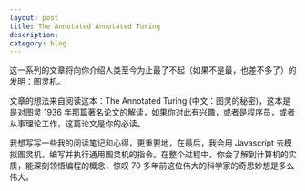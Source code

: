 ```yaml
---
layout: post
title: The Annotated Annotated Turing
description: 
category: blog
---
```


这一系列的文章将向你介绍人类至今为止最了不起（如果不是最，也差不多了）的发明：图灵机。

文章的想法来自阅读这本：The Annotated Turing (中文：图灵的秘密)，这本是是对图灵 1936 年那篇著名论文的解读，如果你对此有兴趣，或者是程序员，或者从事理论工作，这篇论文是你的必读。

我想写写一些我的阅读笔记和心得，更重要地，在最后，我会用 Javascript 去模拟图灵机，编写并执行通用图灵机的指令。在整个过程中，你会了解到计算机的实质，能深刻领悟编程的概念，惊叹 70 多年前这位伟大的科学家的奇思妙想是多么伟大。


